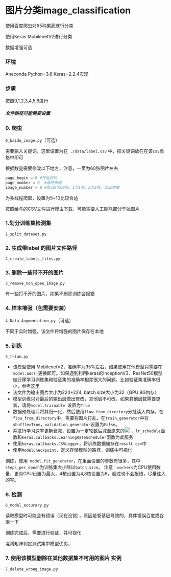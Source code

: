 # 图片分类image_classification
使用百度爬虫对65种果蔬就行分类

使用Keras MobilenetV2进行分类

数据增强可选

### 环境
Anaconda Python=3.6 Keras=2.2.4实现

### 步骤
按照0,1,2,3,4,5,6进行

##### 文件路径可能需要设置

### 0. 爬虫
`0_baidu_image.py`（可选） 

需要输入关键词，这里设置为在` ./data/label.csv` 中，把关键词放在在该`csv`表格中即可

根据数量需要修改以下地方，注意，一页为60张图片左右
```python
page_begin = 0 #开始页码
page_number = 0  #最终页码
image_number = 0 #默认0为60张，1为1张，2为2张，以此类推
```

为多线程爬取，设置为5~10比较合适

按照给与的CSV文件进行爬虫下载，可能需要人工剔除部分干扰图片

### 1.划分训练集检测集
`1_split_dataset.py`

### 2. 生成带label 的图片文件路径
`2_create_labels_files.py`

### 3. 删除一些带不开的图片
`3_remove_non_open_image.py`

有一些打不开的图片，如果不删除训练会报错

### 4. 样本增强（包需要安装）

`4_Data_Augmentation.py`（可选）

不同于实时增强，该文件将增强的图片保存在本地

### 5. 训练 
`5_trian.py`

* 该模型使用 MobilenetV2，准确率为95%左右，如果使用其他模型只需要在`model.add()`更换即可。如果遇到利用keras的InceptionV3、ResNet50模型做迁移学习训练集和验证集的准确率相差很大的问题，比如验证集准确率很小，参考[这里](https://blog.csdn.net/zjn295771349/article/details/86355874)
* 该文件为输出图片大小为224*224, batch size大小为32（GPU 8G内存）
* 模型训练只对最后的输出层做出修改，其他层不可改，如果其他层数需要更新，请将`model.trainable `设置为`True`
* 数据预处理只将其归一化，然后使用`flow_from_directory`分批读入内存。在`flow_from_directory`中，需要将图片打乱，在`train_generator`中将`shuffle=True`，`validation_generator`设置为`False`。
* 并进行学习速率更新衰减，设置为一定轮数后减至原来的![](http://latex.codecogs.com/gif.latex?\\frac{1}{10})
，`lr_schedule`函数和`keras.callbacks.LearningRateScheduler`函数为此服务
* 使用`keras.callbacks.CSVLogger`，将训练数据储存在`result.csv`中
* 使用`ModelCheckpoint`，定义存储模型的路径，训练中可视化

训练，使用` model.fit_generator`，在里面设置的参数有很多，其中`steps_per_epoch`为训练集大小除以`batch_size`。 注意：`workers`为CPU使用数量，更具CPU设置为最大，4核设置为4,8核设置为8，超过也不会报错，尽量往大的写。

### 6. 检测
`6_model_accurary.py`

读取模型时可能会有错误（现在没错），原因是卷基层导致的，具体错误百度或谷歌一下

训练完成后，需要进行验证，并可视化

混淆矩阵判定测试集中模型优劣，

### 7.  使用该模型删除在其他数据集不可用的图片 实例
`7_delete_wrong_image.py`
